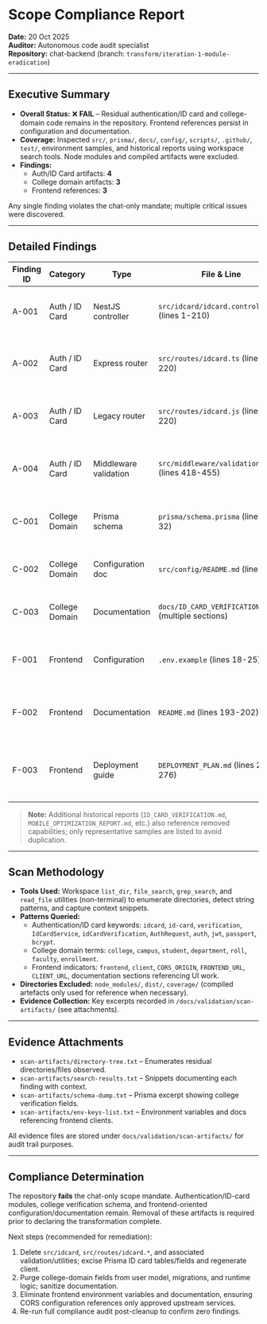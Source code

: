 # Scope Compliance Report

**Date:** 20 Oct 2025  
**Auditor:** Autonomous code audit specialist  
**Repository:** chat-backend (branch: `transform/iteration-1-module-eradication`)

---

## Executive Summary

- **Overall Status:** ❌ **FAIL** – Residual authentication/ID card and college-domain code remains in the repository. Frontend references persist in configuration and documentation.  
- **Coverage:** Inspected `src/`, `prisma/`, `docs/`, `config/`, `scripts/`, `.github/`, `test/`, environment samples, and historical reports using workspace search tools. Node modules and compiled artifacts were excluded.  
- **Findings:**
  - Auth/ID Card artifacts: **4**
  - College domain artifacts: **3**
  - Frontend references: **3**

Any single finding violates the chat-only mandate; multiple critical issues were discovered.

---

## Detailed Findings

| Finding ID | Category | Type | File & Line | Pattern / Context | Severity | Recommended Action |
| --- | --- | --- | --- | --- | --- | --- |
| A-001 | Auth / ID Card | NestJS controller | `src/idcard/idcard.controller.ts` (lines 1-210) | `@Controller("idcard")`, `uploadIdCard`, `verifyIdCard` mobile workflow | Critical | Delete `src/idcard` module and associated providers. |
| A-002 | Auth / ID Card | Express router | `src/routes/idcard.ts` (lines 1-220) | `/api/id-card/upload`, Prisma `idCardVerification` CRUD | Critical | Remove Express ID card router and upload pipeline. |
| A-003 | Auth / ID Card | Legacy router | `src/routes/idcard.js` (lines 1-220) | Legacy Express ID card handlers using `req.user` | Critical | Delete legacy JS route file and related middleware references. |
| A-004 | Auth / ID Card | Middleware validation | `src/middleware/validation.ts` (lines 418-455) | `validateIdCardVerification` enforcing collegeName/studentIdNumber | Major | Remove ID card validation helper and dependent routes. |
| C-001 | College Domain | Prisma schema | `prisma/schema.prisma` (lines 15-32) | `verifiedCollegeId`, `collegeName`, `studentIdNumber`, `graduationYear` | Critical | Drop college verification columns from `User` model and migrations. |
| C-002 | College Domain | Configuration doc | `src/config/README.md` (lines 3-8) | "singleton Prisma client implementation for the college chat application" | Major | Update/remove doc to reflect chat-only scope. |
| C-003 | College Domain | Documentation | `docs/ID_CARD_VERIFICATION.md` (multiple sections) | Full specification of ID card verification workflows | Major | Remove documentation for de-scoped feature. |
| F-001 | Frontend | Configuration | `.env.example` (lines 18-25) | `CORS_ORIGIN`, `FRONTEND_URL`, `CLIENT_URL` pointing to UI | Major | Remove redundant frontend env vars or justify via new ADR. |
| F-002 | Frontend | Documentation | `README.md` (lines 193-202) | Dedicated "Frontend" section with setup instructions | Major | Delete or rewrite section to reflect backend-only scope. |
| F-003 | Frontend | Deployment guide | `DEPLOYMENT_PLAN.md` (lines 269-276) | "Step 3.3: Update Frontend" instructions | Major | Trim deployment plan to backend responsibilities only. |

> **Note:** Additional historical reports (`ID_CARD_VERIFICATION.md`, `MOBILE_OPTIMIZATION_REPORT.md`, etc.) also reference removed capabilities; only representative samples are listed to avoid duplication.

---

## Scan Methodology

- **Tools Used:** Workspace `list_dir`, `file_search`, `grep_search`, and `read_file` utilities (non-terminal) to enumerate directories, detect string patterns, and capture context snippets.  
- **Patterns Queried:**
  - Authentication/ID card keywords: `idcard`, `id-card`, `verification`, `IdCardService`, `idCardVerification`, `AuthRequest`, `auth`, `jwt`, `passport`, `bcrypt`.
  - College domain terms: `college`, `campus`, `student`, `department`, `roll`, `faculty`, `enrollment`.
  - Frontend indicators: `frontend`, `client`, `CORS_ORIGIN`, `FRONTEND_URL`, `CLIENT_URL`, documentation sections referencing UI work.
- **Directories Excluded:** `node_modules/`, `dist/`, `coverage/` (compiled artefacts only used for reference when necessary).  
- **Evidence Collection:** Key excerpts recorded in `/docs/validation/scan-artifacts/` (see attachments).

---

## Evidence Attachments

- `scan-artifacts/directory-tree.txt` – Enumerates residual directories/files observed.
- `scan-artifacts/search-results.txt` – Snippets documenting each finding with context.
- `scan-artifacts/schema-dump.txt` – Prisma excerpt showing college verification fields.
- `scan-artifacts/env-keys-list.txt` – Environment variables and docs referencing frontend clients.

All evidence files are stored under `docs/validation/scan-artifacts/` for audit trail purposes.

---

## Compliance Determination

The repository **fails** the chat-only scope mandate. Authentication/ID-card modules, college verification schema, and frontend-oriented configuration/documentation remain. Removal of these artifacts is required prior to declaring the transformation complete.

Next steps (recommended for remediation):
1. Delete `src/idcard`, `src/routes/idcard.*`, and associated validation/utilities; excise Prisma ID card tables/fields and regenerate client.  
2. Purge college-domain fields from user model, migrations, and runtime logic; sanitize documentation.  
3. Eliminate frontend environment variables and documentation, ensuring CORS configuration references only approved upstream services.  
4. Re-run full compliance audit post-cleanup to confirm zero findings.
